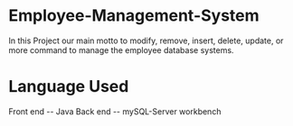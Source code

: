 # Employee-Management-System
In this Project our main motto to modify, remove, insert, delete, update, or more command to manage the employee database systems. 
# Language Used
Front end -- Java 
Back end  -- mySQL-Server workbench
